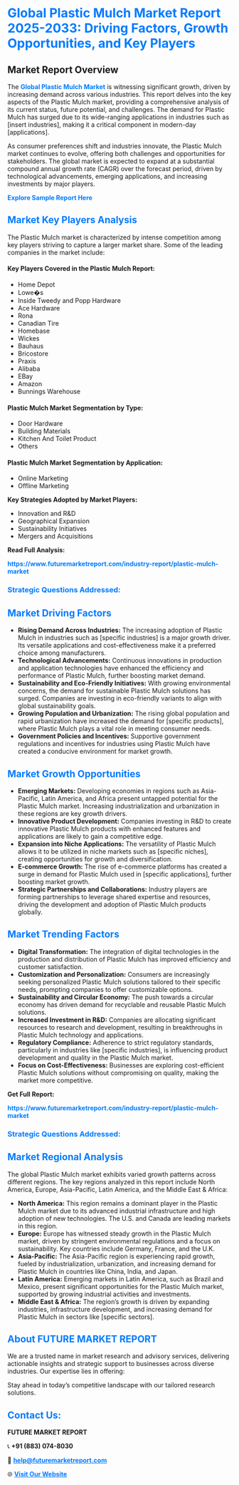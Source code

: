 <h1 style="color: #007BFF;">Global Plastic Mulch Market Report 2025-2033: Driving Factors, Growth Opportunities, and Key Players</h1>

<section id="overview">
<h2>Market Report Overview</h2>
<p>The <a href="https://www.futuremarketreport.com/industry-report/plastic-mulch-market" style="color: #007BFF; text-decoration: none;"><strong>Global Plastic Mulch Market</strong></a> is witnessing significant growth, driven by increasing demand across various industries. This report delves into the key aspects of the Plastic Mulch market, providing a comprehensive analysis of its current status, future potential, and challenges. The demand for Plastic Mulch has surged due to its wide-ranging applications in industries such as [insert industries], making it a critical component in modern-day [applications].</p>
<p>As consumer preferences shift and industries innovate, the Plastic Mulch market continues to evolve, offering both challenges and opportunities for stakeholders. The global market is expected to expand at a substantial compound annual growth rate (CAGR) over the forecast period, driven by technological advancements, emerging applications, and increasing investments by major players.</p>
</section>

<section id="overview">
<p><a href="https://www.futuremarketreport.com/request-sample/reportId=33209" style="color: #007BFF; text-decoration: none;"><strong>Explore Sample Report Here</strong></a></p>
</section>

<section id="key-players">
<h2 style="color: #007BFF;">Market Key Players Analysis</h2>
<p>The Plastic Mulch market is characterized by intense competition among key players striving to capture a larger market share. Some of the leading companies in the market include:</p>
<h4>Key Players Covered in the Plastic Mulch Report:</h4>
<ul><li>Home Depot</li><li>Lowe�s</li><li>Inside Tweedy and Popp Hardware</li><li>Ace Hardware</li><li>Rona</li><li>Canadian Tire</li><li>Homebase</li><li>Wickes</li><li>Bauhaus</li><li>Bricostore</li><li>Praxis</li><li>Alibaba</li><li>EBay</li><li>Amazon</li><li>Bunnings Warehouse</li></ul>
<h4>Plastic Mulch Market Segmentation by Type:</h4>
<ul><li>Door Hardware</li><li>Building Materials</li><li>Kitchen And Toilet Product</li><li>Others</li></ul>

<h4>Plastic Mulch Market Segmentation by Application:</h4>
<ul><li>Online Marketing</li><li>Offline Marketing</li></ul>
<p><strong>Key Strategies Adopted by Market Players:</strong></p>
<ul>
<li>Innovation and R&D</li>
<li>Geographical Expansion</li>
<li>Sustainability Initiatives</li>
<li>Mergers and Acquisitions</li>
</ul>
</section>

<section>
<p><strong>Read Full Analysis: </strong></p><a href="https://www.futuremarketreport.com/industry-report/plastic-mulch-market" style="color: #007BFF; text-decoration: none;"><strong>https://www.futuremarketreport.com/industry-report/plastic-mulch-market</strong></a>
<h3 style="color: #007BFF;">Strategic Questions Addressed:</h3>
</section>

<section id="driving-factors">
<h2 style="color: #007BFF;">Market Driving Factors</h2>
<ul>
<li><strong>Rising Demand Across Industries:</strong> The increasing adoption of Plastic Mulch in industries such as [specific industries] is a major growth driver. Its versatile applications and cost-effectiveness make it a preferred choice among manufacturers.</li>
<li><strong>Technological Advancements:</strong> Continuous innovations in production and application technologies have enhanced the efficiency and performance of Plastic Mulch, further boosting market demand.</li>
<li><strong>Sustainability and Eco-Friendly Initiatives:</strong> With growing environmental concerns, the demand for sustainable Plastic Mulch solutions has surged. Companies are investing in eco-friendly variants to align with global sustainability goals.</li>
<li><strong>Growing Population and Urbanization:</strong> The rising global population and rapid urbanization have increased the demand for [specific products], where Plastic Mulch plays a vital role in meeting consumer needs.</li>
<li><strong>Government Policies and Incentives:</strong> Supportive government regulations and incentives for industries using Plastic Mulch have created a conducive environment for market growth.</li>
</ul>
</section>

<section id="growth-opportunities">
<h2 style="color: #007BFF;">Market Growth Opportunities</h2>
<ul>
<li><strong>Emerging Markets:</strong> Developing economies in regions such as Asia-Pacific, Latin America, and Africa present untapped potential for the Plastic Mulch market. Increasing industrialization and urbanization in these regions are key growth drivers.</li>
<li><strong>Innovative Product Development:</strong> Companies investing in R&D to create innovative Plastic Mulch products with enhanced features and applications are likely to gain a competitive edge.</li>
<li><strong>Expansion into Niche Applications:</strong> The versatility of Plastic Mulch allows it to be utilized in niche markets such as [specific niches], creating opportunities for growth and diversification.</li>
<li><strong>E-commerce Growth:</strong> The rise of e-commerce platforms has created a surge in demand for Plastic Mulch used in [specific applications], further boosting market growth.</li>
<li><strong>Strategic Partnerships and Collaborations:</strong> Industry players are forming partnerships to leverage shared expertise and resources, driving the development and adoption of Plastic Mulch products globally.</li>
</ul>
</section>

<section id="trending-factors">
<h2 style="color: #007BFF;">Market Trending Factors</h2>
<ul>
<li><strong>Digital Transformation:</strong> The integration of digital technologies in the production and distribution of Plastic Mulch has improved efficiency and customer satisfaction.</li>
<li><strong>Customization and Personalization:</strong> Consumers are increasingly seeking personalized Plastic Mulch solutions tailored to their specific needs, prompting companies to offer customizable options.</li>
<li><strong>Sustainability and Circular Economy:</strong> The push towards a circular economy has driven demand for recyclable and reusable Plastic Mulch solutions.</li>
<li><strong>Increased Investment in R&D:</strong> Companies are allocating significant resources to research and development, resulting in breakthroughs in Plastic Mulch technology and applications.</li>
<li><strong>Regulatory Compliance:</strong> Adherence to strict regulatory standards, particularly in industries like [specific industries], is influencing product development and quality in the Plastic Mulch market.</li>
<li><strong>Focus on Cost-Effectiveness:</strong> Businesses are exploring cost-efficient Plastic Mulch solutions without compromising on quality, making the market more competitive.</li>
</ul>
</section>

<section>
<p><strong>Get Full Report: </strong></p><a href="https://www.futuremarketreport.com/industry-report/plastic-mulch-market" style="color: #007BFF; text-decoration: none;"><strong>https://www.futuremarketreport.com/industry-report/plastic-mulch-market</strong></a>
<h3 style="color: #007BFF;">Strategic Questions Addressed:</h3>
</section>


<section id="regional-analysis">
<h2 style="color: #007BFF;">Market Regional Analysis</h2>
<p>The global Plastic Mulch market exhibits varied growth patterns across different regions. The key regions analyzed in this report include North America, Europe, Asia-Pacific, Latin America, and the Middle East & Africa:</p>
<ul>
<li><strong>North America:</strong> This region remains a dominant player in the Plastic Mulch market due to its advanced industrial infrastructure and high adoption of new technologies. The U.S. and Canada are leading markets in this region.</li>
<li><strong>Europe:</strong> Europe has witnessed steady growth in the Plastic Mulch market, driven by stringent environmental regulations and a focus on sustainability. Key countries include Germany, France, and the U.K.</li>
<li><strong>Asia-Pacific:</strong> The Asia-Pacific region is experiencing rapid growth, fueled by industrialization, urbanization, and increasing demand for Plastic Mulch in countries like China, India, and Japan.</li>
<li><strong>Latin America:</strong> Emerging markets in Latin America, such as Brazil and Mexico, present significant opportunities for the Plastic Mulch market, supported by growing industrial activities and investments.</li>
<li><strong>Middle East & Africa:</strong> The region’s growth is driven by expanding industries, infrastructure development, and increasing demand for Plastic Mulch in sectors like [specific sectors].</li>
</ul>
</section>

<footer>
<h2 style="color: #007BFF;">About FUTURE MARKET REPORT</h2>
<p>We are a trusted name in market research and advisory services, delivering actionable insights and strategic support to businesses across diverse industries. Our expertise lies in offering:</p>

<p>Stay ahead in today’s competitive landscape with our tailored research solutions.</p>

<h2 style="color: #007BFF;">Contact Us:</h2>
<p><strong>FUTURE MARKET REPORT</strong></p>
<p>📞 <strong>+91 (883) 074-8030</strong></p>
<p>📧 <strong><a href="mailto:help@futuremarketreport.com" style="color: #007BFF;">help@futuremarketreport.com</a></strong></p>
<p>🌐 <strong><a href="https://www.futuremarketreport.com/" style="color: #007BFF;">Visit Our Website</a></strong></p>
</footer>